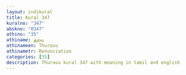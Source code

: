 ```yaml
---
layout: indikural
title: Kural 347
kuralno: "347"
abskno: "0347"
athino: "35"
athiname: துறவு
athinameen: Thuravu
athinametr: Renunciation
categories: [35]
description: Thuravu kural 347 with meaning in tamil and english 
---
```


